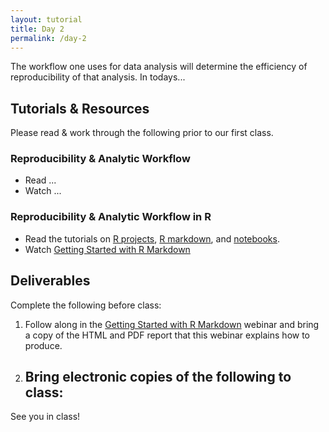 ```yaml
---
layout: tutorial
title: Day 2
permalink: /day-2
---
```


The workflow one uses for data analysis will determine the efficiency of reproducibility of that analysis. In todays...

## Tutorials & Resources

Please read & work through the following prior to our first class. 


### Reproducibility & Analytic Workflow

- Read ...
- Watch ...

### Reproducibility & Analytic Workflow in R

- Read the tutorials on [R projects](r-projects), [R markdown](r_markdown), and [notebooks](r_notebook).
- Watch [Getting Started with R Markdown](https://www.rstudio.com/resources/webinars/getting-started-with-r-markdown/)


## Deliverables

Complete the following before class:

1. Follow along in the [Getting Started with R Markdown](https://www.rstudio.com/resources/webinars/getting-started-with-r-markdown/) webinar and bring a copy of the HTML and PDF report that this webinar explains how to produce.
2. Bring electronic copies of the following to class:
   - 

See you in class!
